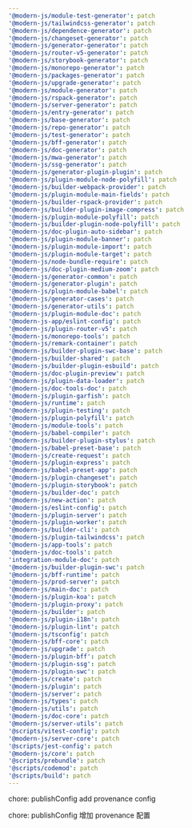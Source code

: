 ```yaml
---
'@modern-js/module-test-generator': patch
'@modern-js/tailwindcss-generator': patch
'@modern-js/dependence-generator': patch
'@modern-js/changeset-generator': patch
'@modern-js/generator-generator': patch
'@modern-js/router-v5-generator': patch
'@modern-js/storybook-generator': patch
'@modern-js/monorepo-generator': patch
'@modern-js/packages-generator': patch
'@modern-js/upgrade-generator': patch
'@modern-js/module-generator': patch
'@modern-js/rspack-generator': patch
'@modern-js/server-generator': patch
'@modern-js/entry-generator': patch
'@modern-js/base-generator': patch
'@modern-js/repo-generator': patch
'@modern-js/test-generator': patch
'@modern-js/bff-generator': patch
'@modern-js/doc-generator': patch
'@modern-js/mwa-generator': patch
'@modern-js/ssg-generator': patch
'@modern-js/generator-plugin-plugin': patch
'@modern-js/plugin-module-node-polyfill': patch
'@modern-js/builder-webpack-provider': patch
'@modern-js/plugin-module-main-fields': patch
'@modern-js/builder-rspack-provider': patch
'@modern-js/builder-plugin-image-compress': patch
'@modern-js/plugin-module-polyfill': patch
'@modern-js/builder-plugin-node-polyfill': patch
'@modern-js/doc-plugin-auto-sidebar': patch
'@modern-js/plugin-module-banner': patch
'@modern-js/plugin-module-import': patch
'@modern-js/plugin-module-target': patch
'@modern-js/node-bundle-require': patch
'@modern-js/doc-plugin-medium-zoom': patch
'@modern-js/generator-common': patch
'@modern-js/generator-plugin': patch
'@modern-js/plugin-module-babel': patch
'@modern-js/generator-cases': patch
'@modern-js/generator-utils': patch
'@modern-js/plugin-module-doc': patch
'@modern-js-app/eslint-config': patch
'@modern-js/plugin-router-v5': patch
'@modern-js/monorepo-tools': patch
'@modern-js/remark-container': patch
'@modern-js/builder-plugin-swc-base': patch
'@modern-js/builder-shared': patch
'@modern-js/builder-plugin-esbuild': patch
'@modern-js/doc-plugin-preview': patch
'@modern-js/plugin-data-loader': patch
'@modern-js/doc-tools-doc': patch
'@modern-js/plugin-garfish': patch
'@modern-js/runtime': patch
'@modern-js/plugin-testing': patch
'@modern-js/plugin-polyfill': patch
'@modern-js/module-tools': patch
'@modern-js/babel-compiler': patch
'@modern-js/builder-plugin-stylus': patch
'@modern-js/babel-preset-base': patch
'@modern-js/create-request': patch
'@modern-js/plugin-express': patch
'@modern-js/babel-preset-app': patch
'@modern-js/plugin-changeset': patch
'@modern-js/plugin-storybook': patch
'@modern-js/builder-doc': patch
'@modern-js/new-action': patch
'@modern-js/eslint-config': patch
'@modern-js/plugin-server': patch
'@modern-js/plugin-worker': patch
'@modern-js/builder-cli': patch
'@modern-js/plugin-tailwindcss': patch
'@modern-js/app-tools': patch
'@modern-js/doc-tools': patch
'integration-module-doc': patch
'@modern-js/builder-plugin-swc': patch
'@modern-js/bff-runtime': patch
'@modern-js/prod-server': patch
'@modern-js/main-doc': patch
'@modern-js/plugin-koa': patch
'@modern-js/plugin-proxy': patch
'@modern-js/builder': patch
'@modern-js/plugin-i18n': patch
'@modern-js/plugin-lint': patch
'@modern-js/tsconfig': patch
'@modern-js/bff-core': patch
'@modern-js/upgrade': patch
'@modern-js/plugin-bff': patch
'@modern-js/plugin-ssg': patch
'@modern-js/plugin-swc': patch
'@modern-js/create': patch
'@modern-js/plugin': patch
'@modern-js/server': patch
'@modern-js/types': patch
'@modern-js/utils': patch
'@modern-js/doc-core': patch
'@modern-js/server-utils': patch
'@scripts/vitest-config': patch
'@modern-js/server-core': patch
'@scripts/jest-config': patch
'@modern-js/core': patch
'@scripts/prebundle': patch
'@scripts/codemod': patch
'@scripts/build': patch
---
```


chore: publishConfig add provenance config

chore: publishConfig 增加 provenance 配置
